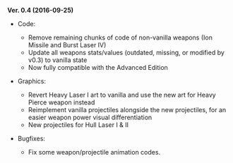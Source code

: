 **Ver. 0.4 (2016-09-25)**

- Code:
  - Remove remaining chunks of code of non-vanilla weapons (Ion Missile and Burst Laser IV)
  - Update all weapons stats/values (outdated, missing, or modified by v0.3) to vanilla state
  - Now fully compatible with the Advanced Edition
 
- Graphics:
  - Revert Heavy Laser I art to vanilla and use the new art for Heavy Pierce weapon instead
  - Reimplement vanilla projectiles alongside the new projectiles, for an easier weapon power visual differentiation
  - New projectiles for Hull Laser I & II
 
- Bugfixes:
  - Fix some weapon/projectile animation codes.